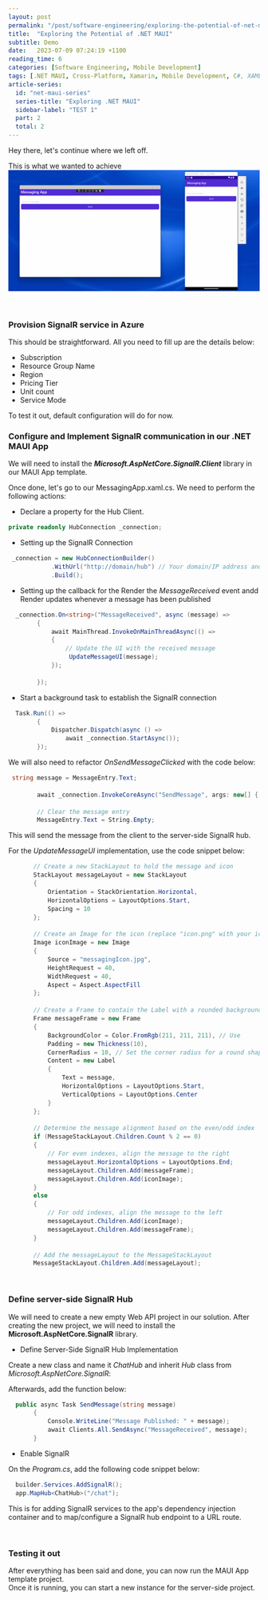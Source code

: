 ```yaml
---
layout: post
permalink: "/post/software-engineering/exploring-the-potential-of-net-maui-p2"
title:  "Exploring the Potential of .NET MAUI"
subtitle: Demo
date:   2023-07-09 07:24:19 +1100
reading_time: 6
categories: [Software Engineering, Mobile Development]
tags: [.NET MAUI, Cross-Platform, Xamarin, Mobile Development, C#, XAML, SignalR]
article-series:
  id: "net-maui-series"
  series-title: "Exploring .NET MAUI"
  sidebar-label: "TEST 1"
  part: 2
  total: 2
---
```

Hey there, let's continue where we left off.

This is what we wanted to achieve
![MAUI](/assets/dotnet-maui-demo-p2.gif)

<br/>

### Provision SignalR service in Azure

This should be straightforward.
All you need to fill up are the details below:
- Subscription
- Resource Group Name
- Region
- Pricing Tier
- Unit count
- Service Mode

To test it out, default configuration will do for now.

### Configure and Implement SignalR communication in our .NET MAUI App

We will need to install the ***Microsoft.AspNetCore.SignalR.Client*** library in our MAUI App template.

Once done, let's go to our MessagingApp.xaml.cs.
We need to perform the following actions:

- Declare a property for the Hub Client.

```c#
private readonly HubConnection _connection;
```

- Setting up the SignalR Connection

```c#
 _connection = new HubConnectionBuilder()
            .WithUrl("http://domain/hub") // Your domain/IP address and Hub name goes here
            .Build();
```

- Setting up the callback for the Render the *MessageReceived* event andd Render updates whenever a message has been published

```c#
  _connection.On<string>("MessageReceived", async (message) =>
        {
            await MainThread.InvokeOnMainThreadAsync(() =>
            {
                // Update the UI with the received message
                 UpdateMessageUI(message);
            });
            
        });
```

- Start a background task to establish the SignalR connection

```c#
  Task.Run(() =>
        {
            Dispatcher.Dispatch(async () =>
                await _connection.StartAsync());
        });
```

We will also need to refactor *OnSendMessageClicked* with the code below:

```c#
 string message = MessageEntry.Text;

        await _connection.InvokeCoreAsync("SendMessage", args: new[] { MessageEntry.Text });

        // Clear the message entry
        MessageEntry.Text = String.Empty;
```

This will send the message from the client to the server-side SignalR hub.

For the *UpdateMessageUI* implementation, use the code snippet below:

 ```c#
        // Create a new StackLayout to hold the message and icon
        StackLayout messageLayout = new StackLayout
        {
            Orientation = StackOrientation.Horizontal,
            HorizontalOptions = LayoutOptions.Start,
            Spacing = 10
        };

        // Create an Image for the icon (replace "icon.png" with your icon's image source)
        Image iconImage = new Image
        {
            Source = "messagingIcon.jpg",
            HeightRequest = 40,
            WidthRequest = 40,
            Aspect = Aspect.AspectFill
        };

        // Create a Frame to contain the Label with a rounded background
        Frame messageFrame = new Frame
        {
            BackgroundColor = Color.FromRgb(211, 211, 211), // Use
            Padding = new Thickness(10),
            CornerRadius = 10, // Set the corner radius for a round shape
            Content = new Label
            {
                Text = message,
                HorizontalOptions = LayoutOptions.Start,
                VerticalOptions = LayoutOptions.Center
            }
        };

        // Determine the message alignment based on the even/odd index
        if (MessageStackLayout.Children.Count % 2 == 0)
        {
            // For even indexes, align the message to the right
            messageLayout.HorizontalOptions = LayoutOptions.End;
            messageLayout.Children.Add(messageFrame);
            messageLayout.Children.Add(iconImage);
        }
        else
        {
            // For odd indexes, align the message to the left
            messageLayout.Children.Add(iconImage);
            messageLayout.Children.Add(messageFrame);
        }

        // Add the messageLayout to the MessageStackLayout
        MessageStackLayout.Children.Add(messageLayout);
 ```
<br/>

### Define server-side SignalR Hub

We will need to create a new empty Web API project in our solution.
After creating the new project, we will need to install the **Microsoft.AspNetCore.SignalR** library.

- Define Server-Side SignalR Hub Implementation

Create a new class and name it *ChatHub* and inherit *Hub* class from *Microsoft.AspNetCore.SignalR*:

Afterwards, add the function below:

 ```c#
   public async Task SendMessage(string message)
        {
            Console.WriteLine("Message Published: " + message);
            await Clients.All.SendAsync("MessageReceived", message);
        }
 ```

 - Enable SignalR 

 On the *Program.cs*, add the following code snippet below:

  ```c#
    builder.Services.AddSignalR();
    app.MapHub<ChatHub>("/chat");
   ```
This is for adding SignalR services to the app's dependency injection container and to map/configure a SignalR hub endpoint to a URL route.

<br/>

### Testing it out

After everything has been said and done, you can now run the MAUI App template project. <br/>
Once it is running, you can start a new instance for the server-side project.